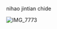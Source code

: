 nihao
jintian chide

![IMG_7773](https://github.com/JUSIWEI/JUSIWEI.github.io/assets/73098210/92097ade-848b-4fc4-9910-dd90647df262)
